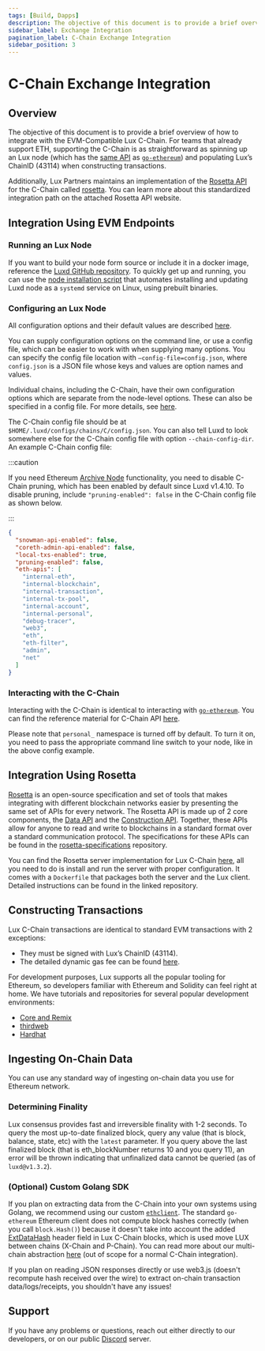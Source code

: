 ```yaml
---
tags: [Build, Dapps]
description: The objective of this document is to provide a brief overview of how to integrate with the EVM-Compatible Lux C-Chain.
sidebar_label: Exchange Integration
pagination_label: C-Chain Exchange Integration
sidebar_position: 3
---
```


# C-Chain Exchange Integration

## Overview

The objective of this document is to provide a brief overview of how to
integrate with the EVM-Compatible Lux C-Chain. For teams that already
support ETH, supporting the C-Chain is as straightforward as spinning up an
Lux node (which has the [same API](https://eth.wiki/json-rpc/API) as
[`go-ethereum`](https://geth.ethereum.org/docs/rpc/server)) and populating
Lux’s ChainID (43114) when constructing transactions.

Additionally, Lux Partners maintains an implementation of the [Rosetta
API](https://www.rosetta-api.org/) for the C-Chain called
[rosetta](https://github.com/luxdefi/rosetta). You can
learn more about this standardized integration path on the attached Rosetta API
website.

## Integration Using EVM Endpoints

### Running an Lux Node

If you want to build your node form source or include it in a docker image,
reference the [Luxd GitHub
repository](https://github.com/luxdefi/luxd). To quickly get up and
running, you can use the [node installation script](/nodes/run/with-installer/installing-luxd.md) that automates installing
and updating Luxd node as a `systemd` service on Linux, using prebuilt
binaries.

### Configuring an Lux Node

All configuration options and their default values are described [here](/nodes/configure/luxd-config-flags.md).

You can supply configuration options on the command line, or use a config file,
which can be easier to work with when supplying many options. You can specify
the config file location with `—config-file=config.json`, where `config.json` is
a JSON file whose keys and values are option names and values.

Individual chains, including the C-Chain, have their own configuration options
which are separate from the node-level options. These can also be specified in a
config file. For more details, see
[here](/nodes/configure/chain-config-flags.md#c-chain-configs).

The C-Chain config file should be at
`$HOME/.luxd/configs/chains/C/config.json`. You can also tell Luxd
to look somewhere else for the C-Chain config file with option
`--chain-config-dir`. An example C-Chain config file:

:::caution

If you need Ethereum [Archive
Node](https://ethereum.org/en/developers/docs/nodes-and-clients/#archive-node)
functionality, you need to disable C-Chain pruning, which has been enabled by
default since Luxd v1.4.10. To disable pruning, include
`"pruning-enabled": false` in the C-Chain config file as shown below.

:::

```json
{
  "snowman-api-enabled": false,
  "coreth-admin-api-enabled": false,
  "local-txs-enabled": true,
  "pruning-enabled": false,
  "eth-apis": [
    "internal-eth",
    "internal-blockchain",
    "internal-transaction",
    "internal-tx-pool",
    "internal-account",
    "internal-personal",
    "debug-tracer",
    "web3",
    "eth",
    "eth-filter",
    "admin",
    "net"
  ]
}
```

### Interacting with the C-Chain

Interacting with the C-Chain is identical to interacting with
[`go-ethereum`](https://geth.ethereum.org/). You can find the reference material
for C-Chain API [here](/reference/luxd/c-chain/api.md).

Please note that `personal_` namespace is turned off by default. To turn it on,
you need to pass the appropriate command line switch to your node, like in the
above config example.

## Integration Using Rosetta

[Rosetta](https://www.rosetta-api.org/) is an open-source specification and set
of tools that makes integrating with different blockchain networks easier by
presenting the same set of APIs for every network. The Rosetta API is made up of
2 core components, the [Data
API](https://www.rosetta-api.org/docs/data_api_introduction.html) and the
[Construction
API](https://www.rosetta-api.org/docs/construction_api_introduction.html).
Together, these APIs allow for anyone to read and write to blockchains in a
standard format over a standard communication protocol. The specifications for
these APIs can be found in the
[rosetta-specifications](https://github.com/coinbase/rosetta-specifications)
repository.

You can find the Rosetta server implementation for Lux C-Chain
[here](https://github.com/luxdefi/rosetta), all you need to do is
install and run the server with proper configuration. It comes with a `Dockerfile`
that packages both the server and the Lux client. Detailed instructions
can be found in the linked repository.

## Constructing Transactions

Lux C-Chain transactions are identical to standard EVM transactions with 2 exceptions:

- They must be signed with Lux’s ChainID (43114).
- The detailed dynamic gas fee can be found [here](/reference/standards/guides/txn-fees#c-chain-fees).

For development purposes, Lux supports all the popular tooling for
Ethereum, so developers familiar with Ethereum and Solidity can feel right at
home. We have tutorials and repositories for several popular development
environments:

- [Core and Remix](/build/dapp/smart-contracts/remix-deploy.md)
- [thirdweb](/build/dapp/smart-contracts/toolchains/thirdweb.md)
- [Hardhat](/build/dapp/smart-contracts/toolchains/hardhat.md)

## Ingesting On-Chain Data

You can use any standard way of ingesting on-chain data you use for Ethereum network.

### Determining Finality

Lux consensus provides fast and irreversible finality with 1-2 seconds. To
query the most up-to-date finalized block, query any value (that is block, balance,
state, etc) with the `latest` parameter. If you query above the last finalized
block (that is eth_blockNumber returns 10 and you query 11), an error will be
thrown indicating that unfinalized data cannot be queried (as of
`luxd@v1.3.2`).

### (Optional) Custom Golang SDK

If you plan on extracting data from the C-Chain into your own systems using
Golang, we recommend using our custom
[`ethclient`](https://github.com/luxdefi/coreth/tree/master/ethclient). The
standard `go-ethereum` Ethereum client does not compute block hashes correctly
(when you call `block.Hash()`) because it doesn't take into account the added
[ExtDataHash](https://github.com/luxdefi/coreth/blob/2c3cfac5f766ce5f32a2eddc43451bdb473b84f1/core/types/block.go#L98)
header field in Lux C-Chain blocks, which is used move LUX between chains
(X-Chain and P-Chain). You can read more about our multi-chain abstraction
[here](/learn/lux/platform.md) (out of scope for a
normal C-Chain integration).

If you plan on reading JSON responses directly or use web3.js (doesn't recompute
hash received over the wire) to extract on-chain transaction data/logs/receipts,
you shouldn't have any issues!

## Support

If you have any problems or questions, reach out either directly to our
developers, or on our public [Discord](https://chat.lux.network/) server.
